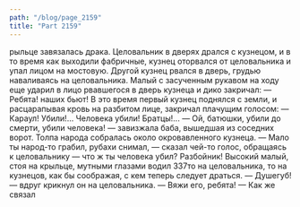 ```yaml
---
path: "/blog/page_2159"
title: "Part 2159"
---
```


рыльце завязалась драка.
Целовальник в дверях дрался с кузнецом, и в то время как выходили фабричные, кузнец оторвался от целовальника и упал лицом на мостовую.
Другой кузнец рвался в дверь, грудью наваливаясь на целовальника.
Малый с засученным рукавом на ходу еще ударил в лицо рвавшегося в дверь кузнеца и дико закричал:
— Ребята! наших бьют!
В это время первый кузнец поднялся с земли, и расцарапывая кровь на разбитом лице, закричал плачущим голосом:
— Караул! Убили!... Человека убили! Братцы!...
— Ой, батюшки, убили до смерти, убили человека! — завизжала баба, вышедшая из соседних ворот. Толпа народа собралась около окровавленного кузнеца.
— Мало ты народ-то грабил, рубахи снимал, — сказал чей-то голос, обращаясь к целовальнику — что ж ты человека убил? Разбойник!
Высокий малый, стоя на крыльце, мутными глазами водил 337то на целовальника, то на кузнецов, как бы соображая, с кем теперь следует драться.
— Душегуб! — вдруг крикнул он на целовальника. — Вяжи его, ребята!
— Как же связал
